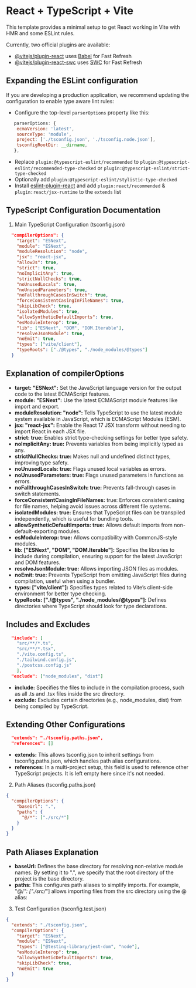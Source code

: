 # React + TypeScript + Vite

This template provides a minimal setup to get React working in Vite with HMR and some ESLint rules.

Currently, two official plugins are available:

- [@vitejs/plugin-react](https://github.com/vitejs/vite-plugin-react/blob/main/packages/plugin-react/README.md) uses [Babel](https://babeljs.io/) for Fast Refresh
- [@vitejs/plugin-react-swc](https://github.com/vitejs/vite-plugin-react-swc) uses [SWC](https://swc.rs/) for Fast Refresh

## Expanding the ESLint configuration

If you are developing a production application, we recommend updating the configuration to enable type aware lint rules:

- Configure the top-level `parserOptions` property like this:

```js
   parserOptions: {
    ecmaVersion: 'latest',
    sourceType: 'module',
    project: ['./tsconfig.json', './tsconfig.node.json'],
    tsconfigRootDir: __dirname,
   },
```

- Replace `plugin:@typescript-eslint/recommended` to `plugin:@typescript-eslint/recommended-type-checked` or `plugin:@typescript-eslint/strict-type-checked`
- Optionally add `plugin:@typescript-eslint/stylistic-type-checked`
- Install [eslint-plugin-react](https://github.com/jsx-eslint/eslint-plugin-react) and add `plugin:react/recommended` & `plugin:react/jsx-runtime` to the `extends` list

## TypeScript Configuration Documentation

1. Main TypeScript Configuration (tsconfig.json)

```json
  "compilerOptions": {
    "target": "ESNext",
    "module": "ESNext",
    "moduleResolution": "node",
    "jsx": "react-jsx",
    "allowJs": true,
    "strict": true,
    "noImplicitAny": true,
    "strictNullChecks": true,
    "noUnusedLocals": true,
    "noUnusedParameters": true,
    "noFallthroughCasesInSwitch": true,
    "forceConsistentCasingInFileNames": true,
    "skipLibCheck": true,
    "isolatedModules": true,
    "allowSyntheticDefaultImports": true,
    "esModuleInterop": true,
    "lib": ["ESNext", "DOM", "DOM.Iterable"],
    "resolveJsonModule": true,
    "noEmit": true,
    "types": ["vite/client"],
    "typeRoots": ["./@types", "./node_modules/@types"]
  }
```

## Explanation of compilerOptions

- **target: "ESNext":** Set the JavaScript language version for the output code to the latest ECMAScript features.
- **module: "ESNext":** Use the latest ECMAScript module features like import and export.
- **moduleResolution: "node":** Tells TypeScript to use the latest module system available in JavaScript, which is ECMAScript Modules (ESM).
- **jsx: "react-jsx":** Enable the React 17 JSX transform without needing to import React in each JSX file.
- **strict: true:** Enables strict type-checking settings for better type safety.
- **noImplicitAny: true:** Prevents variables from being implicitly typed as any.
- **strictNullChecks: true:** Makes null and undefined distinct types, improving type safety.
- **noUnusedLocals: true:** Flags unused local variables as errors.
- **noUnusedParameters: true:** Flags unused parameters in functions as errors.
- **noFallthroughCasesInSwitch: true:** Prevents fall-through cases in switch statements.
- **forceConsistentCasingInFileNames:** true: Enforces consistent casing for file names, helping avoid issues across different file systems.
- **isolatedModules: true:** Ensures that TypeScript files can be transpiled independently, which is useful for bundling tools.
- **allowSyntheticDefaultImports: true:** Allows default imports from non-default-exporting modules.
- **esModuleInterop: true:** Allows compatibility with CommonJS-style modules.
- **lib: ["ESNext", "DOM", "DOM.Iterable"]:** Specifies the libraries to include during compilation, ensuring support for the latest JavaScript and DOM features.
- **resolveJsonModule: true:** Allows importing JSON files as modules.
- **noEmit: true:** Prevents TypeScript from emitting JavaScript files during compilation, useful when using a bundler.
- **types: ["vite/client"]:** Specifies types related to Vite’s client-side environment for better type checking.
- **typeRoots: ["./@types", "./node_modules/@types"]:** Defines directories where TypeScript should look for type declarations.

## Includes and Excludes

```json
  "include": [
    "src/**/*.ts",
    "src/**/*.tsx",
    "./vite.config.ts",
    "./tailwind.config.js",
    "./postcss.config.js"
    ],
  "exclude": ["node_modules", "dist"]
```

- **include:** Specifies the files to include in the compilation process, such as all .ts and .tsx files inside the src directory.
- **exclude:** Excludes certain directories (e.g., node_modules, dist) from being compiled by TypeScript.

## Extending Other Configurations

```json
  "extends": "./tsconfig.paths.json",
  "references": []
```

- **extends:** This allows tsconfig.json to inherit settings from tsconfig.paths.json, which handles path alias configurations.
- **references:** In a multi-project setup, this field is used to reference other TypeScript projects. It is left empty here since it's not needed.

2. Path Aliases (tsconfig.paths.json)

```json
{
  "compilerOptions": {
    "baseUrl": ".",
    "paths": {
      "@/*": ["./src/*"]
    }
  }
}
```

## Path Aliases Explanation

- **baseUrl:** Defines the base directory for resolving non-relative module names. By setting it to ".", we specify that the root directory of the project is the base directory.
- **paths:** This configures path aliases to simplify imports. For example, "@/_": ["./src/_"] allows importing files from the src directory using the @ alias:

3. Test Configuration (tsconfig.test.json)

```json
{
  "extends": "./tsconfig.json",
  "compilerOptions": {
    "target": "ESNext",
    "module": "ESNext",
    "types": ["@testing-library/jest-dom", "node"],
    "esModuleInterop": true,
    "allowSyntheticDefaultImports": true,
    "skipLibCheck": true,
    "noEmit": true
  }
}
```
